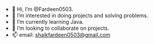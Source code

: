 - 👋 Hi, I’m @Fardeen0503.
- 👀 I’m interested in doing projects and solving problems.
- 🌱 I’m currently learning Java.
- 💞️ I’m looking to collaborate on projects.
- 📫 email: shaikfardeen0503@gmail.com

<!---
Fardeen0503/Fardeen0503 is a ✨ special ✨ repository because its `README.md` (this file) appears on your GitHub profile.
You can click the Preview link to take a look at your changes.
--->
